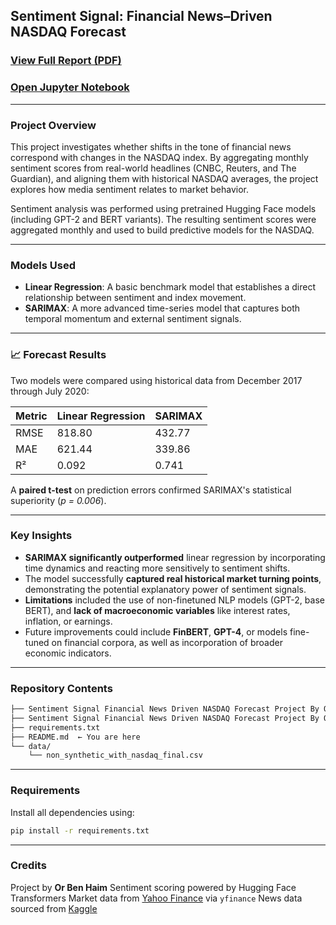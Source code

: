 

## **Sentiment Signal: Financial News–Driven NASDAQ Forecast**

###  [ View Full Report (PDF)](./Sentiment%20Signal%20Financial%20News%20Driven%20NASDAQ%20Forecast%20Project%20By%20Or%20Ben%20Haim.pdf)

###  [ Open Jupyter Notebook](./Sentiment%20Signal%20Financial%20News%20Driven%20NASDAQ%20Forecast%20Project%20By%20Or%20Ben%20Haim.ipynb)

---

###  Project Overview

This project investigates whether shifts in the tone of financial news correspond with changes in the NASDAQ index. By aggregating monthly sentiment scores from real-world headlines (CNBC, Reuters, and The Guardian), and aligning them with historical NASDAQ averages, the project explores how media sentiment relates to market behavior.

Sentiment analysis was performed using pretrained Hugging Face models (including GPT-2 and BERT variants). The resulting sentiment scores were aggregated monthly and used to build predictive models for the NASDAQ.

---

###  Models Used

* **Linear Regression**: A basic benchmark model that establishes a direct relationship between sentiment and index movement.
* **SARIMAX**: A more advanced time-series model that captures both temporal momentum and external sentiment signals.

---

### 📈 Forecast Results

Two models were compared using historical data from December 2017 through July 2020:

| Metric | Linear Regression | SARIMAX |
| ------ | ----------------- | ------- |
| RMSE   | 818.80            | 432.77  |
| MAE    | 621.44            | 339.86  |
| R²     | 0.092             | 0.741   |

A **paired t-test** on prediction errors confirmed SARIMAX's statistical superiority (*p = 0.006*).

---

###  Key Insights

* **SARIMAX significantly outperformed** linear regression by incorporating time dynamics and reacting more sensitively to sentiment shifts.
* The model successfully **captured real historical market turning points**, demonstrating the potential explanatory power of sentiment signals.
* **Limitations** included the use of non-finetuned NLP models (GPT-2, base BERT), and **lack of macroeconomic variables** like interest rates, inflation, or earnings.
* Future improvements could include **FinBERT**, **GPT-4**, or models fine-tuned on financial corpora, as well as incorporation of broader economic indicators.

---

###  Repository Contents

```bash
├── Sentiment Signal Financial News Driven NASDAQ Forecast Project By Or Ben Haim.ipynb
├── Sentiment Signal Financial News Driven NASDAQ Forecast Project By Or Ben Haim.pdf
├── requirements.txt
├── README.md  ← You are here
└── data/
    └── non_synthetic_with_nasdaq_final.csv
```

---

###  Requirements

Install all dependencies using:

```bash
pip install -r requirements.txt
```

---

###  Credits

Project by **Or Ben Haim**
Sentiment scoring powered by Hugging Face Transformers
Market data from [Yahoo Finance](https://finance.yahoo.com/) via `yfinance`
News data sourced from [Kaggle](https://www.kaggle.com/datasets/notlucasp/financial-news-headlines)
